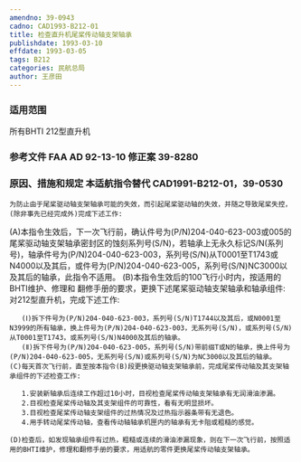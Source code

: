 ```yaml
---
amendno: 39-0943
cadno: CAD1993-B212-01
title: 检查直升机尾桨传动轴支架轴承
publishdate: 1993-03-10
effdate: 1993-03-05
tags: B212
categories: 民航总局
author: 王彦田
---
```


### 适用范围 
所有BHTI 212型直升机

<!--more-->
### 参考文件    FAA AD 92-13-10 修正案 39-8280 

### 原因、措施和规定 本适航指令替代 CAD1991-B212-01，39-0530 
    为防止由于尾桨驱动轴支架轴承可能的失效，而引起尾桨驱动轴的失效，并随之导致尾桨失控，(除非事先已经完成外)完成下述工作:
 (A)本指令生效后，下一次飞行前，确认件号为(P/N)204-040-623-003或005的尾桨驱动轴支架轴承密封区的蚀刻系列号(S/N)，若轴承上无永久标记S/N(系列号)，轴承件号为(P/N)204-040-623-003，系列号(S/N)从T0001至T1743或N4000以及其后，或件号为(P/N)204-040-623-005，系列号(S/N)NC3000以及其后的轴承，此指令不适用。 
(B)本指令生效后的100飞行小时内，按适用的BHTI维护、修理和
翻修手册的要求，更换下述尾桨驱动轴支架轴承和轴承组件: 对212型直升机，完成下述工作: 
  
       (Ⅰ)拆下件号为(P/N)204-040-623-003，系列号(S/N)T1744以及其后，或N0001至N3999的所有轴承，换上件号为(P/N)204-040-623-003，无系列号(S/N)，或系列号(S/N)从T0001至T1743，或系列号(S/N)N4000及其后的轴承。 
       (Ⅱ)拆下件号为(P/N)204-040-623-005，系列号(S/N)带前缀T或N的轴承，换上件号为(P/N)204-040-623-005，无系列号(S/N)或系列号(S/N)为NC3000以及其后的轴承。 
    (C)每天首次飞行前，直至按本指令(B)段更换驱动轴支架轴承前，完成尾桨传动轴及其支架轴承组件的下述检查工作: 

       1.安装新轴承后连续工作超过10小时，目视检查尾桨传动轴支架轴承有无润滑油渗漏。 
       2.目视检查尾桨传动轴及其支架组件的可靠性，看有无明显损坏。 
       3.目视检查尾桨传动轴支架组件的过热情况及过热指示器条带有无退色。 
       4.用手转动尾桨传动轴，查看传动轴轴承机匣内的轴承有无卡阻或粗糙的感觉。 

    (D)检查后，如发现轴承组件有过热，粗糙或连续的滑油渗漏现象，则在下一次飞行前，按照适用的BHTI维护，修理和翻修手册的要求，用适航的零件更换尾桨传动轴支架轴承。
